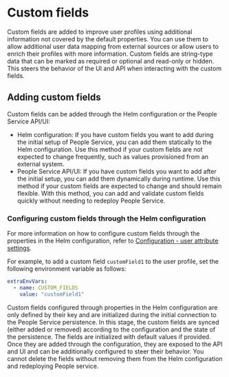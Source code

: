 # Custom fields

Custom fields are added to improve user profiles using additional information not covered by the default properties. You can use them to allow additional user data mapping from external sources or allow users to enrich their profiles with more information. Custom fields are string-type data that can be marked as required or optional and read-only or hidden. This steers the behavior of the UI and API when interacting with the custom fields.

## Adding custom fields

Custom fields can be added through the Helm configuration or the People Service API/UI:

- Helm configuration: If you have custom fields you want to add during the initial setup of People Service, you can add them statically to the Helm configuration. Use this method if your custom fields are not expected to change frequently, such as values provisioned from an external system.
- People Service API/UI: If you have custom fields you want to add after the initial setup, you can add them dynamically during runtime. Use this method if your custom fields are expected to change and should remain flexible. With this method, you can add and validate custom fields quickly without needing to redeploy People Service.

### Configuring custom fields through the Helm configuration

For more information on how to configure custom fields through the properties in the Helm configuration, refer to [Configuration - user attribute settings](../../deployment/configuration/index.md).

For example, to add a custom field `customField1` to the user profile, set the following environment variable as follows:

```yaml
extraEnvVars:
  - name: CUSTOM_FIELDS
    value: "customField1"
```

Custom fields configured through properties in the Helm configuration are only defined by their key and are initialized during the initial connection to the People Service persistence. In this stage, the custom fields are synced (either added or removed) according to the configuration and the state of the persistence. The fields are initialized with default values if provided. Once they are added through the configuration, they are exposed to the API and UI and can be additionally configured to steer their behavior. You cannot delete the fields without removing them from the Helm configuration and redeploying People service.

